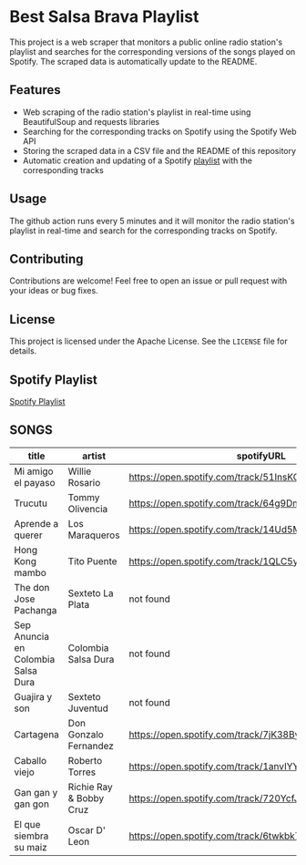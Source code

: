 # Best Salsa Brava Playlist

This project is a web scraper that monitors a public online radio station's playlist and searches for the corresponding versions of the songs played on Spotify.
The scraped data is automatically update to the README.

## Features

- Web scraping of the radio station's playlist in real-time using BeautifulSoup and requests libraries
- Searching for the corresponding tracks on Spotify using the Spotify Web API
- Storing the scraped data in a CSV file and the README of this repository
- Automatic creation and updating of a Spotify [playlist](https://open.spotify.com/playlist/2FVMIqoBJZvgR0kZKCD4jP?si=34f61e34db3248fd) with the corresponding tracks

## Usage

The github action runs every 5 minutes and it will monitor the radio station's playlist in real-time and search for the corresponding tracks on Spotify.

## Contributing

Contributions are welcome! Feel free to open an issue or pull request with your ideas or bug fixes.

## License

This project is licensed under the Apache License. See the `LICENSE` file for details.

## Spotify Playlist

[Spotify Playlist](https://open.spotify.com/playlist/2FVMIqoBJZvgR0kZKCD4jP?si=34f61e34db3248fd)

## SONGS

| title                              | artist                  | spotifyURL                                            |
| ---------------------------------- | ----------------------- | ----------------------------------------------------- |
| Mi amigo el payaso                 | Willie Rosario          | https://open.spotify.com/track/51InsKGmox8AzUOnTygpTa |
| Trucutu                            | Tommy Olivencia         | https://open.spotify.com/track/64g9DmjfX5oZ2MZ3Dnv5oY |
| Aprende a querer                   | Los Maraqueros          | https://open.spotify.com/track/14Ud5MkZ545vb2KXz9fZXW |
| Hong Kong mambo                    | Tito Puente             | https://open.spotify.com/track/1QLC5yG0vyDMXsShhpsGsX |
| The don Jose Pachanga              | Sexteto La Plata        | not found                                             |
| Sep Anuncia en Colombia Salsa Dura | Colombia Salsa Dura     | not found                                             |
| Guajira y son                      | Sexteto Juventud        | not found                                             |
| Cartagena                          | Don Gonzalo Fernandez   | https://open.spotify.com/track/7jK38ByRpsWyveWkzRgA2i |
| Caballo viejo                      | Roberto Torres          | https://open.spotify.com/track/1anvIYY3hAtLL72lJA5z44 |
| Gan gan y gan gon                  | Richie Ray & Bobby Cruz | https://open.spotify.com/track/720YcfJfcMrRgn42LCdZZt |
| El que siembra su maiz             | Oscar D' Leon           | https://open.spotify.com/track/6twkbk7nborAviztg3eTH9 |
